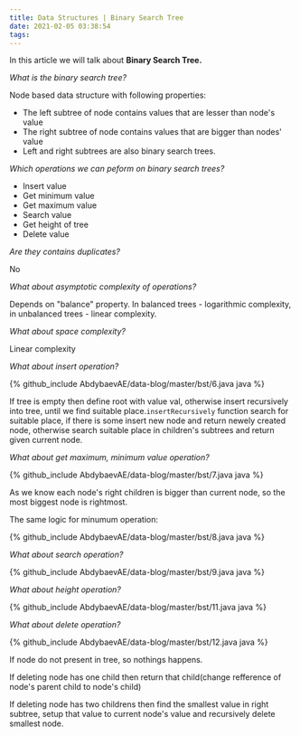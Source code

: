 ```yaml
---
title: Data Structures | Binary Search Tree
date: 2021-02-05 03:38:54
tags:
---
```


In this article we will talk about **Binary Search Tree.**

*What is the binary search tree?*

Node based data structure with following properties:

- The left subtree of node contains values that are lesser than node's value
- The right subtree of node contains values that are bigger than nodes' value
- Left and right subtrees are also binary search trees.

*Which operations we can peform on binary search trees?*

- Insert value
- Get minimum value
- Get maximum value
- Search value
- Get height of tree
- Delete value

*Are they contains duplicates?*

No

*What about asymptotic complexity of operations?* 

Depends on "balance" property. In balanced trees - logarithmic complexity, in unbalanced trees - linear complexity. 

*What about space complexity?* 

Linear complexity

*What about insert operation?*

{% github_include AbdybaevAE/data-blog/master/bst/6.java java %}

If tree is empty then define root with value val, otherwise insert recursively into tree, until we find suitable place.`insertRecursively` function search for suitable place, if there is some insert new node and return newely created node, otherwise search suitable place in children's subtrees and return given current node.

*What about get maximum, minimum value operation?*

{% github_include AbdybaevAE/data-blog/master/bst/7.java java %}

As we know each node's right children is bigger than current node, so the most biggest node is rightmost.

The same logic for minumum operation: 

{% github_include AbdybaevAE/data-blog/master/bst/8.java java %}

*What about search operation?* 

{% github_include AbdybaevAE/data-blog/master/bst/9.java java %}

*What about height operation?* 

{% github_include AbdybaevAE/data-blog/master/bst/11.java java %}

*What about delete operation?*

{% github_include AbdybaevAE/data-blog/master/bst/12.java java %}

If node do not present in tree, so nothings happens. 

If deleting node has one child then return that child(change refference of node's parent child to node's child)

If deleting node has two childrens then find the smallest value in right subtree, setup that value to current node's value and recursively delete smallest node. 

